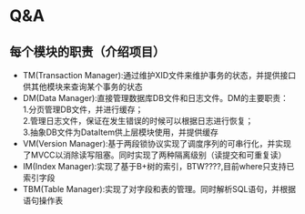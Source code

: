 # Q&A
## 每个模块的职责（介绍项目）
- TM(Transaction Manager):通过维护XID文件来维护事务的状态，并提供接口供其他模块来查询某个事务的状态
- DM(Data Manager):直接管理数据库DB文件和日志文件。DM的主要职责：\
  1.分页管理DB文件，并进行缓存；\
  2.管理日志文件，保证在发生错误的时候可以根据日志进行恢复；\
  3.抽象DB文件为DataItem供上层模块使用，并提供缓存
- VM(Version Manager):基于两段锁协议实现了调度序列的可串行化，并实现了MVCC以消除读写阻塞。同时实现了两种隔离级别（读提交和可重复读）
- IM(Index Manager):实现了基于B+树的索引，BTW????,目前where只支持已索引字段
- TBM(Table Manager):实现了对字段和表的管理。同时解析SQL语句，并根据语句操作表
